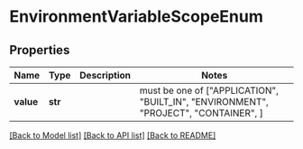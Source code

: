 # EnvironmentVariableScopeEnum


## Properties
Name | Type | Description | Notes
------------ | ------------- | ------------- | -------------
**value** | **str** |  |  must be one of ["APPLICATION", "BUILT_IN", "ENVIRONMENT", "PROJECT", "CONTAINER", ]

[[Back to Model list]](../README.md#documentation-for-models) [[Back to API list]](../README.md#documentation-for-api-endpoints) [[Back to README]](../README.md)


